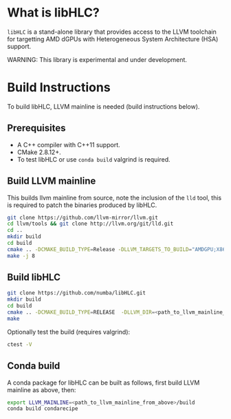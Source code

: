 # What is libHLC?
`libHLC` is a stand-alone library that provides access to the LLVM toolchain
for targetting AMD dGPUs with Heterogeneous System Architecture (HSA) support.

WARNING: This library is experimental and under development.

# Build Instructions

To build libHLC, LLVM mainline is needed (build instructions below).

## Prerequisites
 * A C++ compiler with C++11 support.
 * CMake 2.8.12+.
 * To test libHLC or use `conda build` valgrind is required.

## Build LLVM mainline
This builds llvm mainline from source, note the inclusion of the `lld` tool,
this is required to patch the binaries produced by libHLC.
```bash
git clone https://github.com/llvm-mirror/llvm.git
cd llvm/tools && git clone http://llvm.org/git/lld.git
cd ..
mkdir build
cd build
cmake .. -DCMAKE_BUILD_TYPE=Release -DLLVM_TARGETS_TO_BUILD="AMDGPU;X86"
make -j 8
```

## Build libHLC
```bash
git clone https://github.com/numba/libHLC.git
mkdir build
cd build
cmake .. -DCMAKE_BUILD_TYPE=RELEASE  -DLLVM_DIR=<path_to_llvm_mainline_from_above>/build/lib/cmake/llvm/
make
```
Optionally test the build (requires valgrind):
```bash
ctest -V
```

## Conda build
A conda package for libHLC can be built as follows, first build LLVM mainline
as above, then:
```bash
export LLVM_MAINLINE=<path_to_llvm_mainline_from_above>/build
conda build condarecipe
```

